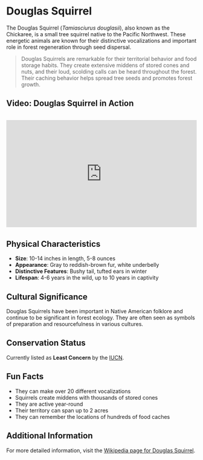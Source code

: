 # Douglas Squirrel

The Douglas Squirrel (*Tamiasciurus douglasii*), also known as the Chickaree, is a small tree squirrel native to the Pacific Northwest. These energetic animals are known for their distinctive vocalizations and important role in forest regeneration through seed dispersal.

> Douglas Squirrels are remarkable for their territorial behavior and food storage habits. They create extensive middens of stored cones and nuts, and their loud, scolding calls can be heard throughout the forest. Their caching behavior helps spread tree seeds and promotes forest growth.

## Video: Douglas Squirrel in Action
<div class="video-container" style="position: relative; padding-bottom: 56.25%; height: 0; overflow: hidden; max-width: 100%; margin: 2rem 0;">
    <iframe style="position: absolute; top: 0; left: 0; width: 100%; height: 100%;" 
            src="https://www.youtube.com/embed/aDi8VWE4Cq8" 
            title="Douglas Squirrel in Action" 
            frameborder="0" 
            allow="accelerometer; autoplay; clipboard-write; encrypted-media; gyroscope; picture-in-picture" 
            allowfullscreen>
    </iframe>
</div>

## Physical Characteristics

- **Size**: 10-14 inches in length, 5-8 ounces
- **Appearance**: Gray to reddish-brown fur, white underbelly
- **Distinctive Features**: Bushy tail, tufted ears in winter
- **Lifespan**: 4-6 years in the wild, up to 10 years in captivity

## Cultural Significance
Douglas Squirrels have been important in Native American folklore and continue to be significant in forest ecology. They are often seen as symbols of preparation and resourcefulness in various cultures.

## Conservation Status
Currently listed as **Least Concern** by the [IUCN](https://www.iucnredlist.org/species/42583/22251474).

## Fun Facts
- They can make over 20 different vocalizations
- Squirrels create middens with thousands of stored cones
- They are active year-round
- Their territory can span up to 2 acres
- They can remember the locations of hundreds of food caches

## Additional Information
For more detailed information, visit the [Wikipedia page for Douglas Squirrel](https://en.wikipedia.org/wiki/Douglas_squirrel). 